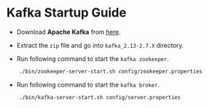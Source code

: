 # Kafka Startup Guide #

* Download **Apache Kafka** from [here](https://kafka.apache.org/downloads).

* Extract the `zip` file and go into `kafka_2.13-2.7.X` directory.

* Run following command to start the `kafka zookeeper`.

```sh
    ./bin/zookeeper-server-start.sh config/zookeeper.properties
```

* Run following command to start the `kafka broker`.

```sh
    ./bin/kafka-server-start.sh config/server.properties
```
